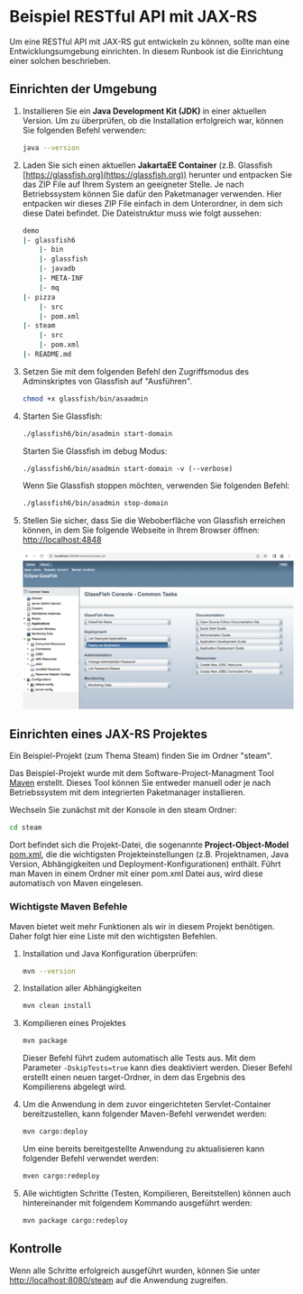 # Beispiel RESTful API mit JAX-RS

Um eine RESTful API mit JAX-RS gut entwickeln zu können, sollte man eine Entwicklungsumgebung einrichten. In diesem Runbook ist die Einrichtung einer solchen beschrieben.

## Einrichten der Umgebung

1. Installieren Sie ein **Java Development Kit (JDK)** in einer aktuellen Version. Um zu überprüfen, ob die Installation erfolgreich war, können Sie folgenden Befehl verwenden:

    ```bash
    java --version 
    ```

2. Laden Sie sich einen aktuellen **JakartaEE Container** (z.B. Glassfish [https://glassfish.org](https://glassfish.org)) herunter und entpacken Sie das ZIP File auf Ihrem System an geeigneter Stelle. Je nach Betriebssystem können Sie dafür den Paketmanager verwenden. Hier entpacken wir dieses ZIP File einfach in dem Unterordner, in dem sich diese Datei befindet. Die Dateistruktur  muss wie folgt aussehen:

    ```bash
    demo
    |- glassfish6
        |- bin
        |- glassfish
        |- javadb
        |- META-INF
        |- mq
    |- pizza
        |- src
        |- pom.xml
    |- steam
        |- src
        |- pom.xml
    |- README.md
    ```

3. Setzen Sie mit dem folgenden Befehl den Zugriffsmodus des Adminskriptes von Glassfish auf "Ausführen".

    ```bash
    chmod +x glassfish/bin/asaadmin
    ```

4. Starten Sie Glassfish:

    ```bash
    ./glassfish6/bin/asadmin start-domain
    ````
    Starten Sie Glassfish im debug Modus:
    ```
    ./glassfish6/bin/asadmin start-domain -v (--verbose)
    ```

    Wenn Sie Glassfish stoppen möchten, verwenden Sie folgenden Befehl:

    ```bash
    ./glassfish6/bin/asadmin stop-domain
    ```

5. Stellen Sie sicher, dass Sie die Weboberfläche von Glassfish erreichen können, in dem Sie folgende Webseite in Ihrem Browser öffnen: [http://localhost:4848](http://localhost:4848)

    ![Glassfish Admin Oberfläche](assets/glassfish-admin.png)

## Einrichten eines JAX-RS Projektes

Ein Beispiel-Projekt (zum Thema Steam) finden Sie im Ordner "steam".

Das Beispiel-Projekt wurde mit dem Software-Project-Managment Tool [Maven](https://maven.apache.org/) erstellt. Dieses Tool können Sie entweder manuell oder je nach Betriebssystem mit dem integrierten Paketmanager installieren.

Wechseln Sie zunächst mit der Konsole in den steam Ordner:

```bash
cd steam
```

Dort befindet sich die Projekt-Datei, die sogenannte **Project-Object-Model** [pom.xml](steam/pom.xml), die die wichtigsten Projekteinstellungen (z.B. Projektnamen, Java Version, Abhängigkeiten und Deployment-Konfigurationen) enthält. Führt man Maven in einem Ordner mit einer pom.xml Datei aus, wird diese automatisch von Maven eingelesen.


### Wichtigste Maven Befehle

Maven bietet weit mehr Funktionen als wir in diesem Projekt benötigen. Daher folgt hier eine Liste mit den wichtigsten Befehlen. 

1.  Installation und Java Konfiguration überprüfen:
    ```bash
    mvn --version
    ```

2. Installation aller Abhängigkeiten
    ```bash
    mvn clean install
    ```

3. Kompilieren eines Projektes
    ```bash
    mvn package
    ```
    Dieser Befehl führt zudem automatisch alle Tests aus. Mit dem Parameter `-DskipTests=true` kann dies deaktiviert werden. Dieser Befehl erstellt einen neuen target-Ordner, in dem das Ergebnis des Kompilierens abgelegt wird.

4. Um die Anwendung in dem zuvor eingerichteten Servlet-Container bereitzustellen, kann folgender Maven-Befehl verwendet werden:
    ```bash
    mvn cargo:deploy
    ```

    Um eine bereits bereitgestellte Anwendung zu aktualisieren kann folgender Befehl verwendet werden:
    ```bash
    mven cargo:redeploy
    ````

5. Alle wichtigten Schritte (Testen, Kompilieren, Bereitstellen) können auch hintereinander mit folgendem Kommando ausgeführt werden:
    ```bash
    mvn package cargo:redeploy
    ```

## Kontrolle

Wenn alle Schritte erfolgreich ausgeführt wurden, können Sie unter [http://localhost:8080/steam](http://localhost:8080/steam) auf die Anwendung zugreifen.